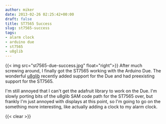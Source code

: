 ```yaml
---
author: miker
date: 2013-02-26 02:25:42+00:00
draft: false
title: ST7565 Success
slug: st7565-success
tags:
- alarm clock
- arduino due
- st7565
- u8glib
---
```


{{< img src="st7565-due-success.jpg" float="right">}}
After much screwing around, I finally got the ST7565 working with the Arduino Due. The wonderful [u8glib](http://code.google.com/p/u8glib/) recently added support for the Due and had preexisting support for the ST7565.

I'm still annoyed that I can't get the adafruit library to work on the Due. I'm slowly porting bits of the u8glib SAM code path for the ST7565 over, but frankly I'm just annoyed with displays at this point, so I'm going to go on the something more interesting, like actually adding a clock to my alarm clock.

{{< clear >}}
